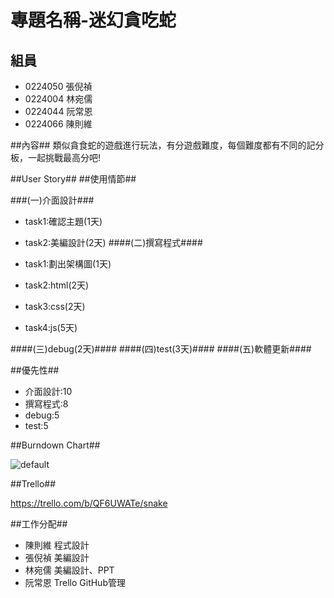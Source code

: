 # 專題名稱-迷幻貪吃蛇 #



## 組員 ##
- 0224050 張倪禎
- 0224004 林宛儒
- 0224044 阮常恩
- 0224066 陳則維


##內容##
類似貪食蛇的遊戲進行玩法，有分遊戲難度，每個難度都有不同的記分板，一起挑戰最高分吧!

##User Story##
##使用情節##

###(一)介面設計###
- task1:確認主題(1天)
- task2:美編設計(2天)
####(二)撰寫程式####

- task1:劃出架構圖(1天)
- task2:html(2天)
- task3:css(2天)
- task4:js(5天)

####(三)debug(2天)####
####(四)test(3天)####
####(五)軟體更新####

##優先性##

- 介面設計:10
- 撰寫程式:8
- debug:5
- test:5


 ##Burndown Chart##

![default](https://cloud.githubusercontent.com/assets/11185802/8321617/b93427de-1a5b-11e5-82f1-80568da6dd5b.png)

 ##Trello##
 
https://trello.com/b/QF6UWATe/snake

 ##工作分配##
- 陳則維 程式設計
- 張倪禎  美編設計
- 林宛儒 美編設計、PPT
- 阮常恩 Trello GitHub管理

